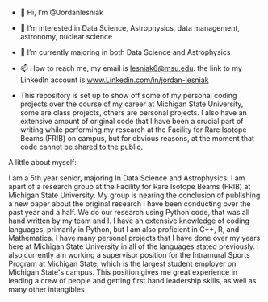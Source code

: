- 👋 Hi, I’m @Jordanlesniak
- 👀 I’m interested in Data Science, Astrophysics, data management, astronomy, nuclear science
- 🌱 I’m currently majoring in both Data Science and Astrophysics
- 📫 How to reach me, my email is lesniak6@msu.edu. the link to my LinkedIn account is www.Linkedin.com/in/jordan-lesniak

- This repository is set up to show off some of my personal coding projects over the course of my career at Michigan State University, some are class projects,
others are personal projects. I also have an extensive amount of original code that I have been a crucial part of writing while performing my research at the 
Facility for Rare Isotope Beams (FRIB) on campus, but for obvious reasons, at the moment that code cannot be shared to the public.


A little about myself:

I am a 5th year senior, majoring In Data Science and Astrophysics. I am apart of a research group at the Facility for Rare Isotope Beams (FRIB) at Michigan State University. 
My group is nearing the conclusion of publishing a new paper about the original research I have been conducting over the past year and a half. We do our research using 
Python code, that was all hand written by my team and I. I have an extensive knowledge of coding languages, primarily in Python, but I am also proficient in C++, R,
and Mathematica. I have many personal projects that I have done over my years here at Michigan State University in all of the languages stated previously. 
I also currently am working a supervisor position for the Intramural Sports Program at Michigan State, which is the largest student employer on Michigan State's campus. 
This position gives me great experience in leading a crew of people and getting first hand leadership skills, as well as many other intangibles

